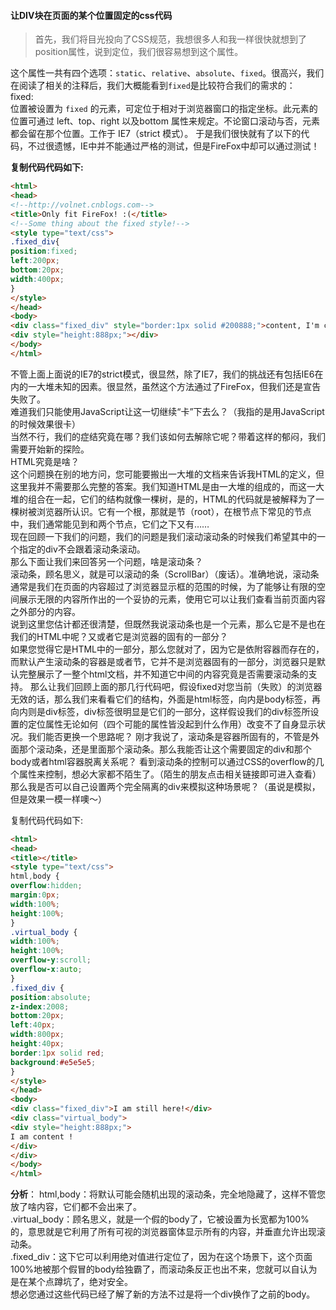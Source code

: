 #### 让DIV块在页面的某个位置固定的css代码  

> 首先，我们将目光投向了CSS规范，我想很多人和我一样很快就想到了position属性，说到定位，我们很容易想到这个属性。   

这个属性一共有四个选项：`static`、`relative`、`absolute`、`fixed`。很高兴，我们在阅读了相关的注释后，我们大概能看到`fixed`是比较符合我们的需求的：   
fixed:    
位置被设置为 `fixed` 的元素，可定位于相对于浏览器窗口的指定坐标。此元素的位置可通过 left、top、right 以及bottom 属性来规定。不论窗口滚动与否，元素都会留在那个位置。工作于 IE7（strict 模式）。 
于是我们很快就有了以下的代码，不过很遗憾，IE中并不能通过严格的测试，但是FireFox中却可以通过测试！    
   
**复制代码代码如下:**


```html
<html> 
<head> 
<!--http://volnet.cnblogs.com--> 
<title>Only fit FireFox! :(</title> 
<!--Some thing about the fixed style!--> 
<style type="text/css"> 
.fixed_div{ 
position:fixed; 
left:200px; 
bottom:20px; 
width:400px; 
} 
</style> 
</head> 
<body> 
<div class="fixed_div" style="border:1px solid #200888;">content, I'm content</div> 
<div style="height:888px;"></div> 
</body> 
</html> 
```

不管上面上面说的IE7的strict模式，很显然，除了IE7，我们的挑战还有包括IE6在内的一大堆未知的因素。很显然，虽然这个方法通过了FireFox，但我们还是宣告失败了。     
难道我们只能使用JavaScript让这一切继续“卡”下去么？（我指的是用JavaScript的时候效果很卡）     
当然不行，我们的症结究竟在哪？我们该如何去解除它呢？带着这样的郁闷，我们需要开始新的探险。     
HTML究竟是啥？     
这个问题换在别的地方问，您可能要搬出一大堆的文档来告诉我HTML的定义，但这里我并不需要那么完整的答案。我们知道HTML是由一大堆的<tag></tag>组成的，而这一大堆的<tag></tag>组合在一起，它们的结构就像一棵树，是的，HTML的代码就是被解释为了一棵树被浏览器所认识。它有一个根，那就是<html></html>节（root），在根节点下常见的节点中，我们通常能见到<head></head>和<body></body>两个节点，它们之下又有……     
现在回顾一下我们的问题，我们的问题是我们滚动滚动条的时候我们希望其中的一个指定的div不会跟着滚动条滚动。     
那么下面让我们来回答另一个问题，啥是滚动条？     
滚动条，顾名思义，就是可以滚动的条（ScrollBar）（废话）。准确地说，滚动条通常是我们在页面的内容超过了浏览器显示框的范围的时候，为了能够让有限的空间展示无限的内容所作出的一个妥协的元素，使用它可以让我们查看当前页面内容之外部分的内容。     
说到这里您估计都还很清楚，但既然我说滚动条也是一个元素，那么它是不是也在我们的HTML中呢？又或者它是浏览器的固有的一部分？     
如果您觉得它是HTML中的一部分，那么您就对了，因为它是依附容器而存在的，而默认产生滚动条的容器是<body></body>或者<html></html>节，它并不是浏览器固有的一部分，浏览器只是默认完整展示了一整个html文档，并不知道它中间的内容究竟是否需要滚动条的支持。 
那么让我们回顾上面的那几行代码吧，假设fixed对您当前（失败）的浏览器无效的话，那么我们来看看它们的结构，外面是html标签，向内是body标签，再向内则是div标签，div标签很明显是它们的一部分，这样假设我们的div标签所设置的定位属性无论如何（四个可能的属性皆没起到什么作用）改变不了自身显示状况。我们能否更换一个思路呢？ 
刚才我说了，滚动条是容器所固有的，不管是外面那个滚动条，还是里面那个滚动条。那么我能否让这个需要固定的div和那个body或者html容器脱离关系呢？ 
看到滚动条的控制可以通过CSS的overflow的几个属性来控制，想必大家都不陌生了。（陌生的朋友点击相关链接即可进入查看） 
那么我是否可以自己设置两个完全隔离的div来模拟这种场景呢？（虽说是模拟，但是效果一模一样噢～） 

复制代码代码如下:
```html
<html> 
<head> 
<title></title> 
<style type="text/css"> 
html,body { 
overflow:hidden; 
margin:0px; 
width:100%; 
height:100%; 
} 
.virtual_body { 
width:100%; 
height:100%; 
overflow-y:scroll; 
overflow-x:auto; 
} 
.fixed_div { 
position:absolute; 
z-index:2008; 
bottom:20px; 
left:40px; 
width:800px; 
height:40px; 
border:1px solid red; 
background:#e5e5e5; 
} 
</style> 
</head> 
<body> 
<div class="fixed_div">I am still here!</div> 
<div class="virtual_body"> 
<div style="height:888px;"> 
I am content ! 
</div> 
</div> 
</body> 
</html> 
```
**分析**： 
html,body：将默认可能会随机出现的滚动条，完全地隐藏了，这样不管您放了啥内容，它们都不会出来了。     
.virtual_body：顾名思义，就是一个假的body了，它被设置为长宽都为100%的，意思就是它利用了所有可视的浏览器窗体显示所有的内容，并垂直允许出现滚动条。     
.fixed_div：这下它可以利用绝对值进行定位了，因为在这个场景下，这个页面100%地被那个假冒的body给独霸了，而滚动条反正也出不来，您就可以自认为是在某个点蹲坑了，绝对安全。     
想必您通过这些代码已经了解了新的方法不过是将一个div换作了之前的body。